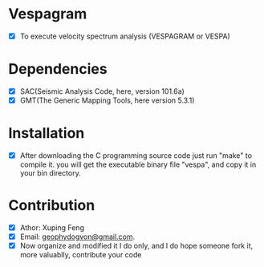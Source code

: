 # Vespagram
- [x] To execute velocity spectrum analysis (VESPAGRAM or VESPA)
# Dependencies
- [x] SAC(Seismic Analysis Code, here, version 101.6a)
- [x] GMT(The Generic Mapping Tools, here version 5.3.1)
# Installation
- [x] After downloading the C programming source code just run "make" to compile it. you will get the executable binary file "vespa", and copy it in your bin directory.
# Contribution
- [x] Athor: Xuping Feng
- [x] Email: geophydogvon@gmail.com.
- [x] Now organize and modified it I do only, and I do hope someone fork it, more valuablly, contribute your code
